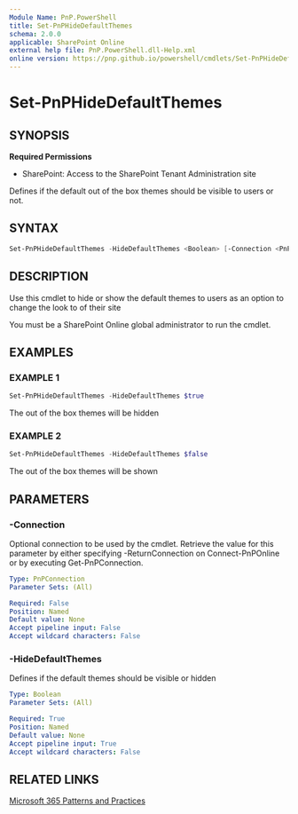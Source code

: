 ```yaml
---
Module Name: PnP.PowerShell
title: Set-PnPHideDefaultThemes
schema: 2.0.0
applicable: SharePoint Online
external help file: PnP.PowerShell.dll-Help.xml
online version: https://pnp.github.io/powershell/cmdlets/Set-PnPHideDefaultThemes.html
---
```

 
# Set-PnPHideDefaultThemes

## SYNOPSIS

**Required Permissions**

* SharePoint: Access to the SharePoint Tenant Administration site

Defines if the default out of the box themes should be visible to users or not.

## SYNTAX

```powershell
Set-PnPHideDefaultThemes -HideDefaultThemes <Boolean> [-Connection <PnPConnection>] [<CommonParameters>]
```

## DESCRIPTION
Use this cmdlet to hide or show the default themes to users as an option to change the look to of their site

You must be a SharePoint Online global administrator to run the cmdlet.

## EXAMPLES

### EXAMPLE 1
```powershell
Set-PnPHideDefaultThemes -HideDefaultThemes $true
```

The out of the box themes will be hidden

### EXAMPLE 2
```powershell
Set-PnPHideDefaultThemes -HideDefaultThemes $false
```

The out of the box themes will be shown

## PARAMETERS

### -Connection
Optional connection to be used by the cmdlet. Retrieve the value for this parameter by either specifying -ReturnConnection on Connect-PnPOnline or by executing Get-PnPConnection.

```yaml
Type: PnPConnection
Parameter Sets: (All)

Required: False
Position: Named
Default value: None
Accept pipeline input: False
Accept wildcard characters: False
```

### -HideDefaultThemes
Defines if the default themes should be visible or hidden

```yaml
Type: Boolean
Parameter Sets: (All)

Required: True
Position: Named
Default value: None
Accept pipeline input: True
Accept wildcard characters: False
```

## RELATED LINKS

[Microsoft 365 Patterns and Practices](https://aka.ms/m365pnp)

